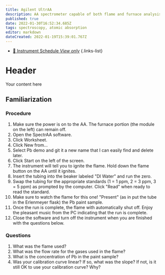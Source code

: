 ```yaml
---
title: Agilent UltrAA
description: AA spectrometer capable of both flame and furnace analysis
published: true
date: 2022-01-30T16:52:34.685Z
tags: spectroscopy, atomic absorption
editor: markdown
dateCreated: 2022-01-19T15:39:01.767Z
---
```


- [:calendar: Instrument Schedule *View only*](https://instrumentschedule.com/fom/viewonly?eid=2375&p=1234567890)
{.links-list}

# Header
Your content here

## Familiarization

### Procedure

 1. Make sure the power is on to the AA. The furnace portion (the module on the
    left) can remain off.
 2. Open the SpectrAA software.
 3. Click Worksheet.
 4. Click New from...
 5. Select Pb demo and git it a new name that I can easily find and delete
    later.
 6. Click Start on the left of the screen.
 7. The instrument will tell you to ignite the flame. Hold down the flame button on
    the AA until it ignites.
 8. Insert the tubing into the beaker labeled "DI Water" and run the zero.
 9. Swap the tubing for the appropriate standards (1 = 1 ppm, 2 = 3 ppm, 3 = 5
    ppm) as prompted by the computer. Click "Read" when ready to read the
    standard.
10. Make sure to watch the flame for this one! "Present" (as in put the tube in
    the Erlenmeyer flask) the Pb paint sample.
11. Once the run is complete, the flame with automatically shut off. Enjoy the
    pleasant music from the PC indicating that the run is complete.
12. Close the software and turn off the instrument when you are finished with
    the questions below.

### Questions

 1. What was the flame used?
 2. What was the flow rate for the gases used in the flame?
 3. What is the concentration of Pb in the paint sample?
 4. Was your calibration curve linear? If so, what was the slope? If not, is it
    still OK to use your calibration curve? Why?
